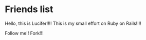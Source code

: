 # Friends list

Hello, this is Lucifer!!!!
This is my small effort on Ruby on Rails!!!!

Follow me!!
Fork!!!